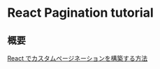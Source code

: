 # React Pagination tutorial

## 概要

[React でカスタムページネーションを構築する方法](https://www.digitalocean.com/community/tutorials/how-to-build-custom-pagination-with-react-ja)
